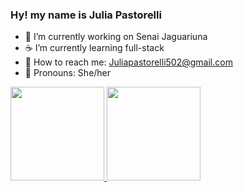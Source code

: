 ### Hy! my name is Julia Pastorelli

- 🚩 I’m currently working on Senai Jaguariuna
- ☕️ I’m currently learning full-stack
- 💬 How to reach me: Juliapastorelli502@gmail.com
- 📣 Pronouns: She/her

<div>
  <a href="https://github.com/PastorelliJulia">
  <img height="150em" src="https://github-readme-stats.vercel.app/api?username=PastorelliJulia&show_icons=true&theme=dracula&include_all_comsits=true&count_private=true"/>
    <img height="150em" src="https://github-readme-stats.vercel.app/api/top-langs/?username=PastorelliJulia&layout=compact&langs_count=7&theme=dracula"/>

</div>
